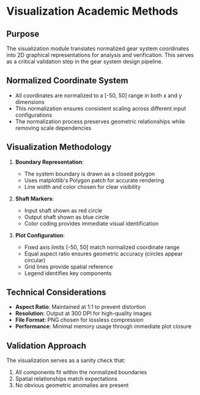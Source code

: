 # Visualization Academic Methods

## Purpose
The visualization module translates normalized gear system coordinates into 2D graphical representations for analysis and verification. This serves as a critical validation step in the gear system design pipeline.

## Normalized Coordinate System
- All coordinates are normalized to a [-50, 50] range in both x and y dimensions
- This normalization ensures consistent scaling across different input configurations
- The normalization process preserves geometric relationships while removing scale dependencies

## Visualization Methodology
1. **Boundary Representation**:
   - The system boundary is drawn as a closed polygon
   - Uses matplotlib's Polygon patch for accurate rendering
   - Line width and color chosen for clear visibility

2. **Shaft Markers**:
   - Input shaft shown as red circle
   - Output shaft shown as blue circle
   - Color coding provides immediate visual identification

3. **Plot Configuration**:
   - Fixed axis limits [-50, 50] match normalized coordinate range
   - Equal aspect ratio ensures geometric accuracy (circles appear circular)
   - Grid lines provide spatial reference
   - Legend identifies key components

## Technical Considerations
- **Aspect Ratio**: Maintained at 1:1 to prevent distortion
- **Resolution**: Output at 300 DPI for high-quality images
- **File Format**: PNG chosen for lossless compression
- **Performance**: Minimal memory usage through immediate plot closure

## Validation Approach
The visualization serves as a sanity check that:
1. All components fit within the normalized boundaries
2. Spatial relationships match expectations
3. No obvious geometric anomalies are present

